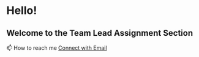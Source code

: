 <h1><b>Hello!</b></h1>
<h2>Welcome to the Team Lead Assignment Section</h2>
📫 How to reach me <a href = "mailto: indhuselvi5848@gmail.com">Connect with Email</a><br>
